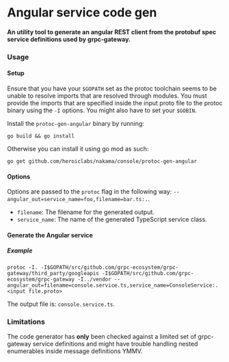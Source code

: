 Angular service code gen
=======

#### An utility tool to generate an angular REST client from the protobuf spec service definitions used by grpc-gateway.

### Usage

#### Setup
Ensure that you have your `$GOPATH` set as the protoc toolchain seems to be unable to resolve imports that are resolved through modules.
You must provide the imports that are specified inside the input proto file to the protoc binary using the `-I` options.
You might also have to set your `$GOBIN`.

Install the `protoc-gen-angular` binary by running:
```shell
go build && go install
```

Otherwise you can install it using go mod as such:
```shell
go get github.com/heroiclabs/nakama/console/protoc-gen-angular
```

#### Options
Options are passed to the `protoc` flag in the following way: `--angular_out=service_name=foo,filename=bar.ts:.`.

* `filename`: The filename for the generated output.
* `service_name`: The name of the generated TypeScript service class.
#### Generate the Angular service
##### Example
```shell
protoc -I. -I$GOPATH/src/github.com/grpc-ecosystem/grpc-gateway/third_party/googleapis -I$GOPATH/src/github.com/grpc-ecosystem/grpc-gateway -I../vendor --angular_out=filename=console.service.ts,service_name=ConsoleService:. <input file.proto>
```

The output file is: `console.service.ts`.

### Limitations

The code generator has __only__ been checked against a limited set of grpc-gateway service definitions and might have trouble handling nested enumerables inside message definitions YMMV.
